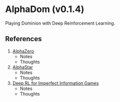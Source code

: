 # AlphaDom (v0.1.4)

Playing Dominion with Deep Reinforcement Learning.

## References

1. [AlphaZero](https://arxiv.org/abs/1712.01815)
   - Notes
   - Thoughts
2. [AlphaStar](https://arxiv.org/abs/1902.01724)
   - Notes
   - Thoughts
3. [Deep RL for Imperfect Information Games](https://arxiv.org/pdf/2007.13544)
   - Notes
   - Thoughts
